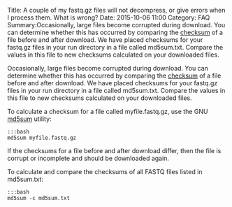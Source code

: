 Title: A couple of my fastq.gz files will not decompress, or give errors when I process them. What is wrong?
Date: 2015-10-06 11:00
Category: FAQ
Summary:Occasionally, large files become corrupted during download. You can determine whether this has occurred by comparing the <a href="http://en.wikipedia.org/wiki/Checksum">checksum</a> of a file before and after download. We have placed checksums for your fastq.gz files in your run directory in a file called md5sum.txt. Compare the values in this file to new checksums calculated on your downloaded files.

Occasionally, large files become corrupted during download. You can determine whether this has occurred by comparing the [checksum](http://en.wikipedia.org/wiki/Checksum) of a file before and after download. We have placed checksums for your fastq.gz files in your run directory in a file called md5sum.txt. Compare the values in this file to new checksums calculated on your downloaded files.

To calculate a checksum for a file called myfile.fastq.gz, use the GNU [md5sum](https://en.wikipedia.org/wiki/Md5sum) utility:

    :::bash
    md5sum myfile.fastq.gz
    
If the checksums for a file before and after download differ, then the file is corrupt or incomplete and should be downloaded again.

To calculate and compare the checksums of all FASTQ files listed in md5sum.txt:

    :::bash
    md5sum -c md5sum.txt
